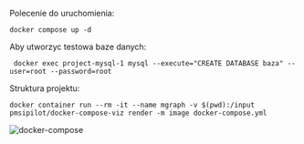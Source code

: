 Polecenie do uruchomienia:

``` docker compose up -d ```

Aby utworzyc testowa baze danych: 

```  docker exec project-mysql-1 mysql --execute="CREATE DATABASE baza" --user=root --password=root ``` 

Struktura projektu:

``` docker container run --rm -it --name mgraph -v $(pwd):/input pmsipilot/docker-compose-viz render -m image docker-compose.yml ``` 

![docker-compose](https://user-images.githubusercontent.com/84234350/144516870-186cb5de-16e9-41f9-a462-8d6eb10db611.png)
